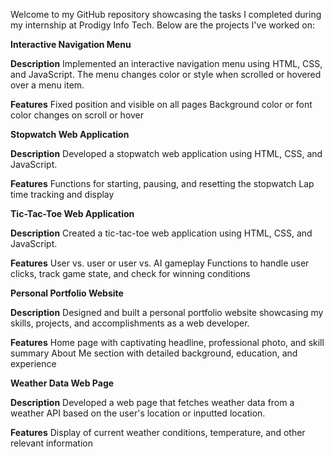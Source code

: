 
Welcome to my GitHub repository showcasing the tasks I completed during my internship at Prodigy Info Tech. Below are the projects I've worked on:

**Interactive Navigation Menu**

**Description** 
Implemented an interactive navigation menu using HTML, CSS, and JavaScript. The menu changes color or style when scrolled or hovered over a menu item.

**Features**
Fixed position and visible on all pages
Background color or font color changes on scroll or hover

**Stopwatch Web Application**
   
**Description**
Developed a stopwatch web application using HTML, CSS, and JavaScript.

**Features**
Functions for starting, pausing, and resetting the stopwatch
Lap time tracking and display

**Tic-Tac-Toe Web Application**
   
**Description**
Created a tic-tac-toe web application using HTML, CSS, and JavaScript.

**Features**
User vs. user or user vs. AI gameplay
Functions to handle user clicks, track game state, and check for winning conditions

**Personal Portfolio Website**
   
**Description**
Designed and built a personal portfolio website showcasing my skills, projects, and accomplishments as a web developer.

**Features**
Home page with captivating headline, professional photo, and skill summary
About Me section with detailed background, education, and experience

**Weather Data Web Page**
   
**Description**
Developed a web page that fetches weather data from a weather API based on the user's location or inputted location.

**Features**
Display of current weather conditions, temperature, and other relevant information
